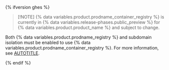 {% ifversion ghes %}

>[!NOTE] {% data variables.product.prodname_container_registry %} is currently in {% data variables.release-phases.public_preview %} for {% data variables.product.product_name %} and subject to change.

Both {% data variables.product.prodname_registry %} and subdomain isolation must be enabled to use {% data variables.product.prodname_container_registry %}. For more information, see [AUTOTITLE](/packages/working-with-a-github-packages-registry/working-with-the-container-registry).

{% endif %}
